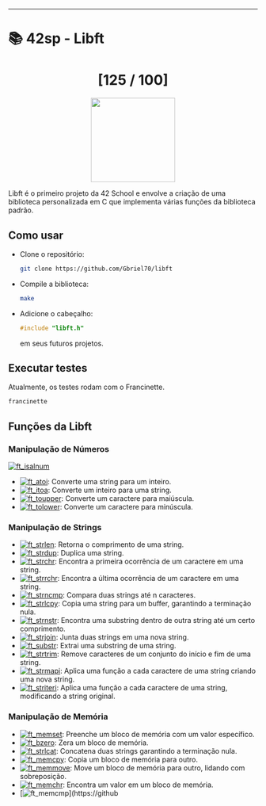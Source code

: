 ---

# 📚 42sp - Libft

<div align="center"><h1>[125 / 100]</h1></div>

<div align="center">
   <a href="https://github.com/Gbriel70/libft" target="_blank">
      <img height=170 src="https://github.com/byaliego/42-project-badges/blob/main/badges/libftm.png" hspace = "10">
   </a>
</div>

Libft é o primeiro projeto da 42 School e envolve a criação de uma biblioteca personalizada em C que implementa várias funções da biblioteca padrão.

## Como usar

- Clone o repositório:
  ```bash
  git clone https://github.com/Gbriel70/libft
  ```

- Compile a biblioteca:
  ```bash
  make
  ```

- Adicione o cabeçalho:
  ```c
  #include "libft.h"
  ```
  em seus futuros projetos.

## Executar testes

Atualmente, os testes rodam com o Francinette.

```bash
francinette
```

## Funções da Libft

### Manipulação de Números
[![ft_isalnum](https://img.shields.io/badge/LIBFT-ft__isalnum-skyblue?style=for-the-badge&logo=42)](https://github.com/Gbriel70/libft/ft_isalnum.c)
- [![ft_atoi](https://img.shields.io/badge/LIBFT-ft__atoi-skyblue?style=for-the-badge&logo=42)](https://github.com/Gbriel70/libft/ft_atoi.c): Converte uma string para um inteiro.
- [![ft_itoa](https://img.shields.io/badge/LIBFT-ft__itoa-skyblue?style=for-the-badge&logo=42)](https://github.com/Gbriel70/libft/ft_itoa.c): Converte um inteiro para uma string.
- [![ft_toupper](https://img.shields.io/badge/LIBFT-ft__toupper-skyblue?style=for-the-badge&logo=42)](https://github.com/Gbriel70/libft/ft_toupper.c): Converte um caractere para maiúscula.
- [![ft_tolower](https://img.shields.io/badge/LIBFT-ft__tolower-skyblue?style=for-the-badge&logo=42)](https://github.com/Gbriel70/libft/ft_tolower.c): Converte um caractere para minúscula.

### Manipulação de Strings
- [![ft_strlen](https://img.shields.io/badge/LIBFT-ft__strlen-skyblue?style=for-the-badge&logo=42)](https://github.com/Gbriel70/libft/ft_strlen.c): Retorna o comprimento de uma string.
- [![ft_strdup](https://img.shields.io/badge/LIBFT-ft__strdup-skyblue?style=for-the-badge&logo=42)](https://github.com/Gbriel70/libft/ft_strdup.c): Duplica uma string.
- [![ft_strchr](https://img.shields.io/badge/LIBFT-ft__strchr-skyblue?style=for-the-badge&logo=42)](https://github.com/Gbriel70/libft/ft_strchr.c): Encontra a primeira ocorrência de um caractere em uma string.
- [![ft_strrchr](https://img.shields.io/badge/LIBFT-ft__strrchr-skyblue?style=for-the-badge&logo=42)](https://github.com/Gbriel70/libft/ft_strrchr.c): Encontra a última ocorrência de um caractere em uma string.
- [![ft_strncmp](https://img.shields.io/badge/LIBFT-ft__strncmp-skyblue?style=for-the-badge&logo=42)](https://github.com/Gbriel70/libft/ft_strncmp.c): Compara duas strings até n caracteres.
- [![ft_strlcpy](https://img.shields.io/badge/LIBFT-ft__strlcpy-skyblue?style=for-the-badge&logo=42)](https://github.com/Gbriel70/libft/ft_strlcpy.c): Copia uma string para um buffer, garantindo a terminação nula.
- [![ft_strnstr](https://img.shields.io/badge/LIBFT-ft__strnstr-skyblue?style=for-the-badge&logo=42)](https://github.com/Gbriel70/libft/ft_strnstr.c): Encontra uma substring dentro de outra string até um certo comprimento.
- [![ft_strjoin](https://img.shields.io/badge/LIBFT-ft__strjoin-skyblue?style=for-the-badge&logo=42)](https://github.com/Gbriel70/libft/ft_strjoin.c): Junta duas strings em uma nova string.
- [![ft_substr](https://img.shields.io/badge/LIBFT-ft__substr-skyblue?style=for-the-badge&logo=42)](https://github.com/Gbriel70/libft/ft_substr.c): Extrai uma substring de uma string.
- [![ft_strtrim](https://img.shields.io/badge/LIBFT-ft__strtrim-skyblue?style=for-the-badge&logo=42)](https://github.com/Gbriel70/libft/ft_strtrim.c): Remove caracteres de um conjunto do início e fim de uma string.
- [![ft_strmapi](https://img.shields.io/badge/LIBFT-ft__strmapi-skyblue?style=for-the-badge&logo=42)](https://github.com/Gbriel70/libft/ft_strmapi.c): Aplica uma função a cada caractere de uma string criando uma nova string.
- [![ft_striteri](https://img.shields.io/badge/LIBFT-ft__striteri-skyblue?style=for-the-badge&logo=42)](https://github.com/Gbriel70/libft/ft_striteri.c): Aplica uma função a cada caractere de uma string, modificando a string original.

### Manipulação de Memória
- [![ft_memset](https://img.shields.io/badge/LIBFT-ft__memset-skyblue?style=for-the-badge&logo=42)](https://github.com/Gbriel70/libft/ft_memset.c): Preenche um bloco de memória com um valor específico.
- [![ft_bzero](https://img.shields.io/badge/LIBFT-ft__bzero-skyblue?style=for-the-badge&logo=42)](https://github.com/Gbriel70/libft/ft_bzero.c): Zera um bloco de memória.
- [![ft_strlcat](https://img.shields.io/badge/LIBFT-ft__strlcat-skyblue?style=for-the-badge&logo=42)](https://github.com/Gbriel70/libft/ft_strlcat.c): Concatena duas strings garantindo a terminação nula.
- [![ft_memcpy](https://img.shields.io/badge/LIBFT-ft__memcpy-skyblue?style=for-the-badge&logo=42)](https://github.com/Gbriel70/libft/ft_memcpy.c): Copia um bloco de memória para outro.
- [![ft_memmove](https://img.shields.io/badge/LIBFT-ft__memmove-skyblue?style=for-the-badge&logo=42)](https://github.com/Gbriel70/libft/ft_memmove.c): Move um bloco de memória para outro, lidando com sobreposição.
- [![ft_memchr](https://img.shields.io/badge/LIBFT-ft__memchr-skyblue?style=for-the-badge&logo=42)](https://github.com/Gbriel70/libft/ft_memchr.c): Encontra um valor em um bloco de memória.
- [![ft_memcmp](https://img.shields.io/badge/LIBFT-ft__memcmp-skyblue?style=for-the-badge&logo=42)](https://github


